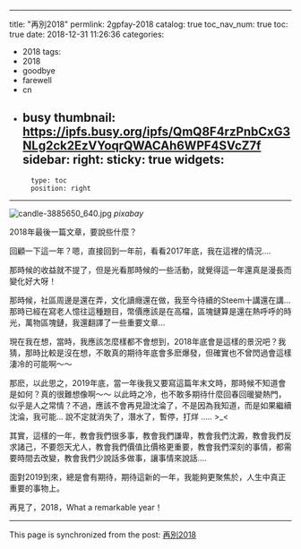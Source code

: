 
---
title: "再別2018"
permlink: 2gpfay-2018
catalog: true
toc_nav_num: true
toc: true
date: 2018-12-31 11:26:36
categories:
- 2018
tags:
- 2018
- goodbye
- farewell
- cn
- busy
thumbnail: https://ipfs.busy.org/ipfs/QmQ8F4rzPnbCxG3NLg2ck2EzVYoqrQWACAh6WPF4SVcZ7f
sidebar:
    right:
        sticky: true
widgets:
    -
        type: toc
        position: right
---


![candle-3885650_640.jpg](https://ipfs.busy.org/ipfs/QmQ8F4rzPnbCxG3NLg2ck2EzVYoqrQWACAh6WPF4SVcZ7f)
*pixabay*

2018年最後一篇文章，要說些什麼？

回顧一下這一年？嗯，直接回到一年前，看看2017年底，我在這裡的情況....

那時候的收益就不提了，但是光看那時候的一些活動，就覺得這一年還真是漫長而變化好大呀！

那時候，社區周邊是還在弄，文化讀癮還在做，我至今待續的Steem十講還在講... 那時已經在寫老人憶往這種題目，幣價應該是在高檔，區塊鏈算是還在熱呼呼的時光，萬物區塊鏈，我還翻譯了一些重要文章...

現在我在想，當時，我應該怎麼樣都不會想到，2018年底會是這樣的景況吧？我猜，那時比較是沒在想，不敢真的期待年底會多麽爆發，但確實也不曾閃過會這樣淒冷的可能啊～～

那麽，以此思之，2019年底，當一年後我又要寫這篇年末文時，那時候不知道會是如何？真的很難想像啊～～ 以此時之冷，也不敢多期待什麼回春回暖變熱門，似乎是人之常情？不過，應該不會再見證沈淪了，不是因為我知道，而是如果繼續沈淪，我可能... 說不定就消失了，潛水了，暫停，打烊 ..... >_<

其實，這樣的一年，教會我們很多事，教會我們謙卑，教會我們沈澱，教會我們反求諸己，不要怨天尤人，教會我們價值比價格更重要，教會我們深刻的事情，都需要時間去改變，教會我們少說話多做事，讓事情來說話....

面對2019到來，總是會有期待，期待這新的一年，我能夠更聚焦於，人生中真正重要的事物上。

再見了，2018，What a remarkable year！


- - -

This page is synchronized from the post: [再別2018](https://steemit.com/@deanliu/2gpfay-2018)
